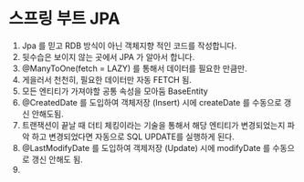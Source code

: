 # 스프링 부트 JPA

1. Jpa 를 믿고 RDB 방식이 아닌 객체지향 적인 코드를 작성합니다.
2. 뒷수습은 보이지 않는 곳에서 JPA 가 알아서 합니다. 
3. @ManyToOne(fetch = LAZY) 를 통해서 데이터를 필요한 만큼만.
4. 게을러서 천천히, 필요한 데이터만 자동 FETCH 됨.
5. 모든 엔티티가 가져야할 공통 속성을 모아둠 BaseEntity
6. @CreatedDate 를 도입하여 객체저장 (Insert) 시에 createDate 를 수동으로 갱신 안해도됨. 
7. 트랜잭션이 끝날 때 더티 체킹이라는 기술을 통해서 해당 엔티티가 변경되었는지 파악 하고 변경되었다면 자동으로 SQL UPDATE를 실행하게 된다.
8. @LastModifyDate 를 도입하여 객제저장 (Update) 시에 modifyDate 를 수동으로 갱신 안해도 됨.
9. 